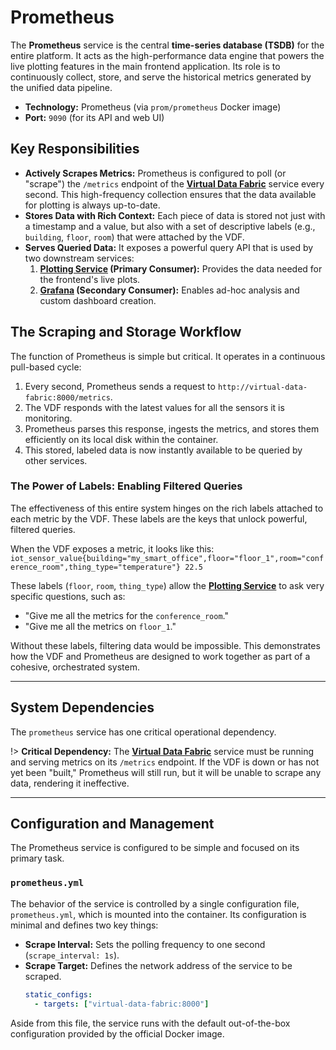 # Prometheus

The **Prometheus** service is the central **time-series database (TSDB)** for the entire platform. It acts as the high-performance data engine that powers the live plotting features in the main frontend application. Its role is to continuously collect, store, and serve the historical metrics generated by the unified data pipeline.

- **Technology:** Prometheus (via `prom/prometheus` Docker image)
- **Port:** `9090` (for its API and web UI)

## Key Responsibilities

- **Actively Scrapes Metrics:** Prometheus is configured to poll (or "scrape") the `/metrics` endpoint of the **[Virtual Data Fabric](components/virtual-data-fabric.md)** service every second. This high-frequency collection ensures that the data available for plotting is always up-to-date.
- **Stores Data with Rich Context:** Each piece of data is stored not just with a timestamp and a value, but also with a set of descriptive labels (e.g., `building`, `floor`, `room`) that were attached by the VDF.
- **Serves Queried Data:** It exposes a powerful query API that is used by two downstream services:
  1.  **[Plotting Service](components/service-ecosystem/plotting-service.md) (Primary Consumer):** Provides the data needed for the frontend's live plots.
  2.  **[Grafana](components/grafana.md) (Secondary Consumer):** Enables ad-hoc analysis and custom dashboard creation.

## The Scraping and Storage Workflow

The function of Prometheus is simple but critical. It operates in a continuous pull-based cycle:

1.  Every second, Prometheus sends a request to `http://virtual-data-fabric:8000/metrics`.
2.  The VDF responds with the latest values for all the sensors it is monitoring.
3.  Prometheus parses this response, ingests the metrics, and stores them efficiently on its local disk within the container.
4.  This stored, labeled data is now instantly available to be queried by other services.

### The Power of Labels: Enabling Filtered Queries

The effectiveness of this entire system hinges on the rich labels attached to each metric by the VDF. These labels are the keys that unlock powerful, filtered queries.

When the VDF exposes a metric, it looks like this:
`iot_sensor_value{building="my_smart_office",floor="floor_1",room="conference_room",thing_type="temperature"} 22.5`

These labels (`floor`, `room`, `thing_type`) allow the **[Plotting Service](components/service-ecosystem/plotting-service.md)** to ask very specific questions, such as:

- "Give me all the metrics for the `conference_room`."
- "Give me all the metrics on `floor_1`."

Without these labels, filtering data would be impossible. This demonstrates how the VDF and Prometheus are designed to work together as part of a cohesive, orchestrated system.

---

## System Dependencies

The `prometheus` service has one critical operational dependency.

!> **Critical Dependency:** The **[Virtual Data Fabric](components/virtual-data-fabric.md)** service must be running and serving metrics on its `/metrics` endpoint. If the VDF is down or has not yet been "built," Prometheus will still run, but it will be unable to scrape any data, rendering it ineffective.

---

## Configuration and Management

The Prometheus service is configured to be simple and focused on its primary task.

### `prometheus.yml`

The behavior of the service is controlled by a single configuration file, `prometheus.yml`, which is mounted into the container. Its configuration is minimal and defines two key things:

- **Scrape Interval:** Sets the polling frequency to one second (`scrape_interval: 1s`).
- **Scrape Target:** Defines the network address of the service to be scraped.
  ```yaml
  static_configs:
    - targets: ["virtual-data-fabric:8000"]
  ```

Aside from this file, the service runs with the default out-of-the-box configuration provided by the official Docker image.
